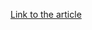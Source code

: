 [Link to the article](https://www.huntress.com/blog/interconnected-devices-inject-risk-into-patient-safety)
